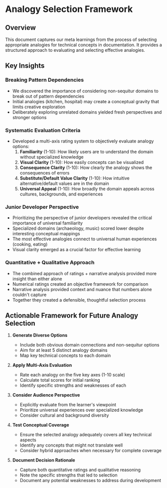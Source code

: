 # Analogy Selection Framework

## Overview
This document captures our meta learnings from the process of selecting appropriate analogies for technical concepts in documentation. It provides a structured approach to evaluating and selecting effective analogies.

## Key Insights

### Breaking Pattern Dependencies
- We discovered the importance of considering non-sequitur domains to break out of pattern dependencies
- Initial analogies (kitchen, hospital) may create a conceptual gravity that limits creative exploration
- Deliberately exploring unrelated domains yielded fresh perspectives and stronger options

### Systematic Evaluation Criteria
- Developed a multi-axis rating system to objectively evaluate analogy options:
  1. **Familiarity** (1-10): How likely users are to understand the domain without specialized knowledge
  2. **Visual Clarity** (1-10): How easily concepts can be visualized
  3. **Consequence Clarity** (1-10): How clearly the analogy shows the consequences of errors
  4. **Substitute/Default Value Clarity** (1-10): How intuitive alternative/default values are in the domain
  5. **Universal Appeal** (1-10): How broadly the domain appeals across cultures, backgrounds, and experiences

### Junior Developer Perspective
- Prioritizing the perspective of junior developers revealed the critical importance of universal familiarity
- Specialized domains (archaeology, music) scored lower despite interesting conceptual mappings
- The most effective analogies connect to universal human experiences (cooking, eating)
- Visual clarity emerged as a crucial factor for effective learning

### Quantitative + Qualitative Approach
- The combined approach of ratings + narrative analysis provided more insight than either alone
- Numerical ratings created an objective framework for comparison
- Narrative analysis provided context and nuance that numbers alone couldn't capture
- Together they created a defensible, thoughtful selection process

## Actionable Framework for Future Analogy Selection

1. **Generate Diverse Options**
   - Include both obvious domain connections and non-sequitur options
   - Aim for at least 5 distinct analogy domains
   - Map key technical concepts to each domain

2. **Apply Multi-Axis Evaluation**
   - Rate each analogy on the five key axes (1-10 scale)
   - Calculate total scores for initial ranking
   - Identify specific strengths and weaknesses of each

3. **Consider Audience Perspective**
   - Explicitly evaluate from the learner's viewpoint
   - Prioritize universal experiences over specialized knowledge
   - Consider cultural and background diversity

4. **Test Conceptual Coverage**
   - Ensure the selected analogy adequately covers all key technical aspects
   - Identify any concepts that might not translate well
   - Consider hybrid approaches when necessary for complete coverage

5. **Document Decision Rationale**
   - Capture both quantitative ratings and qualitative reasoning
   - Note the specific strengths that led to selection
   - Document any potential weaknesses to address during development